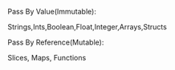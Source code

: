 Pass By Value(Immutable):

Strings,Ints,Boolean,Float,Integer,Arrays,Structs

Pass By Reference(Mutable):

Slices, Maps, Functions